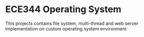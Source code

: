 # ECE344 Operating System

This projects contains file system, multi-thread and web server implementation on custom operating system environment
